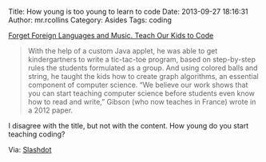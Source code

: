 Title: How young is too young to learn to code
Date: 2013-09-27 18:16:31
Author: mr.rcollins
Category: Asides
Tags: coding

[Forget Foreign Languages and Music. Teach Our Kids to Code](http://www.wired.com/opinion/2013/09/ap_code/)

>With the help of a custom Java applet, he was able to get kindergartners to write a tic-tac-toe program, based on step-by-step rules the students formulated as a group. And using colored balls and string, he taught the kids how to create graph algorithms, an essential component of computer science. “We believe our work shows that you can start teaching computer science before students even know how to read and write,” Gibson (who now teaches in France) wrote in a 2012 paper.

I disagree with the title, but not with the content. How young do you start teaching coding?

Via: [Slashdot](http://m.slashdot.org/story/192165)